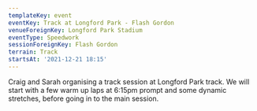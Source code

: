 ```yaml
---
templateKey: event
eventKey: Track at Longford Park - Flash Gordon
venueForeignKey: Longford Park Stadium
eventType: Speedwork
sessionForeignKey: Flash Gordon
terrain: Track
startsAt: '2021-12-21 18:15'
---
```

Craig and Sarah organising a track session at Longford Park track. We will start with a few 
warm up laps at 6:15pm prompt and some dynamic stretches, before going in to the main session.
